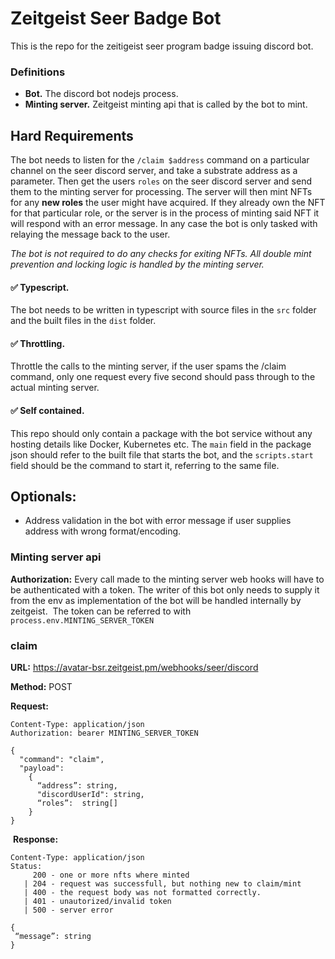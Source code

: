 # Zeitgeist Seer Badge Bot
This is the repo for the zeitigeist seer program badge issuing discord bot.

### Definitions
- **Bot.** The discord bot nodejs process.
- **Minting server.** Zeitgeist minting api that is called by the bot to mint. 
## Hard Requirements
The bot needs to listen for the `/claim $address` command on a particular channel on the seer discord server, and take a substrate address as a parameter. Then get the users `roles` on the seer discord server and send them to the minting server for processing. The server will then mint NFTs for any **new roles** the user might have acquired. If they already own the NFT for that particular role, or the server is in the process of minting said NFT it will respond with an error message. In any case the bot is only tasked with relaying the message back to the user.

_The bot is not required to do any checks for exiting NFTs. All double mint prevention and locking logic is handled by the minting server._

#### ✅ Typescript.
The bot needs to be written in typescript with source files in the `src` folder and the built files in the `dist` folder.

#### ✅ Throttling.
Throttle the calls to the minting server, if the user spams the /claim command, only one request every five second should pass through to the actual minting server.

#### ✅ Self contained.
This repo should only contain a package with the bot service without any hosting details like Docker, Kubernetes etc. The `main` field in the package json should refer to the built file that starts the bot, and the `scripts.start` field should be the command to start it, referring to the same file.

## Optionals:
- Address validation in the bot with error message if user supplies address with wrong format/encoding.

### Minting server api

**Authorization:**
Every call made to the minting server web hooks will have to be authenticated with a token. The writer of this bot only needs to supply it from the env as implementation of the bot will be handled internally by zeitgeist.  The token can be referred to with `process.env.MINTING_SERVER_TOKEN`

### claim

**URL:** https://avatar-bsr.zeitgeist.pm/webhooks/seer/discord

**Method:** POST

**Request:**
```
Content-Type: application/json
Authorization: bearer MINTING_SERVER_TOKEN

{
  "command": "claim",
  "payload":
    {
      “address”: string,
      "discordUserId": string,
      “roles”:  string[]
    }
}
```

 **Response:**
 ```
Content-Type: application/json
Status: 
	  200 - one or more nfts where minted
	| 204 - request was successfull, but nothing new to claim/mint
	| 400 - the request body was not formatted correctly.
	| 401 - unautorized/invalid token
	| 500 - server error

{
  “message”: string
}
```
